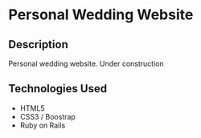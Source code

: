 <h1> Personal Wedding Website </h2>

<h2> Description </h2>
<p> Personal wedding website. Under construction </p>

<h2> Technologies Used </h2>
<ul>
<li> HTML5 </li>
<li> CSS3 / Boostrap </li>
<li> Ruby on Rails </li>
</ul>
